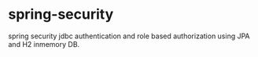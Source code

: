 # spring-security
spring security jdbc authentication and role based authorization using JPA and H2 inmemory DB.
